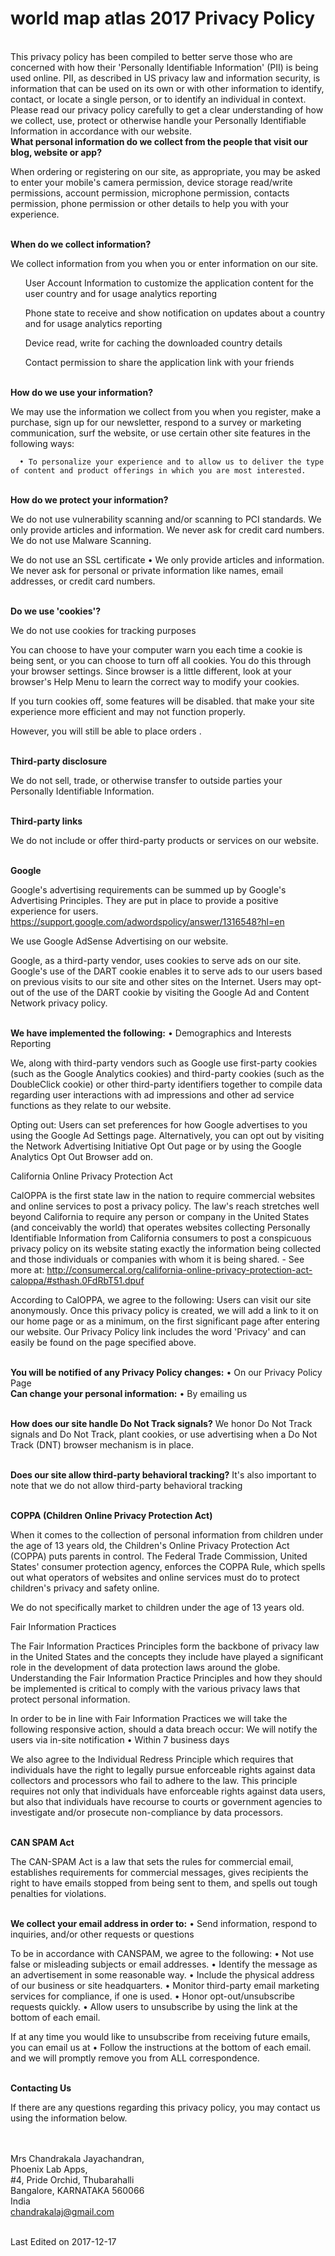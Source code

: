 <h1>world map atlas 2017 Privacy Policy</h1>
<br>
This privacy policy has been compiled to better serve those who are concerned with how their 'Personally Identifiable Information' (PII) is being used online. PII, as described in US privacy law and information security, is information that can be used on its own or with other information to identify, contact, or locate a single person, or to identify an individual in context. Please read our privacy policy carefully to get a clear understanding of how we collect, use, protect or otherwise handle your Personally Identifiable Information in accordance with our website.

<br>
<b>What personal information do we collect from the people that visit our blog, website or app?</b>

When ordering or registering on our site, as appropriate, you may be asked to enter your mobile's camera permission, device storage read/write permissions, account permission, microphone permission, contacts permission, phone permission or other details to help you with your experience.

<br>
<b>When do we collect information?</b>

We collect information from you when you or enter information on our site.

<ul>User Account Information to customize the application content for the user country and for usage analytics reporting</ul>

<ul>Phone state to receive and show notification on updates about a country and for usage analytics reporting</ul>

<ul>Device read, write for caching the downloaded country details</ul>

<ul>Contact permission to share the application link with your friends</ul>



<br><b>How do we use your information?</b>

We may use the information we collect from you when you register, make a purchase, sign up for our newsletter, respond to a survey or marketing communication, surf the website, or use certain other site features in the following ways:

      • To personalize your experience and to allow us to deliver the type of content and product offerings in which you are most interested.

<br><b>How do we protect your information?</b>

We do not use vulnerability scanning and/or scanning to PCI standards.
We only provide articles and information. We never ask for credit card numbers.
We do not use Malware Scanning.

We do not use an SSL certificate
      • We only provide articles and information. We never ask for personal or private information like names, email addresses, or credit card numbers.

<br><b>Do we use 'cookies'?</b>

We do not use cookies for tracking purposes

You can choose to have your computer warn you each time a cookie is being sent, or you can choose to turn off all cookies. You do this through your browser settings. Since browser is a little different, look at your browser's Help Menu to learn the correct way to modify your cookies.

If you turn cookies off, some features will be disabled. that make your site experience more efficient and may not function properly.

However, you will still be able to place orders .


<br><b>Third-party disclosure</b>

We do not sell, trade, or otherwise transfer to outside parties your Personally Identifiable Information.

<br><b>Third-party links</b>

We do not include or offer third-party products or services on our website.

<br><b>Google</b>

Google's advertising requirements can be summed up by Google's Advertising Principles. They are put in place to provide a positive experience for users. https://support.google.com/adwordspolicy/answer/1316548?hl=en 

We use Google AdSense Advertising on our website.

Google, as a third-party vendor, uses cookies to serve ads on our site. Google's use of the DART cookie enables it to serve ads to our users based on previous visits to our site and other sites on the Internet. Users may opt-out of the use of the DART cookie by visiting the Google Ad and Content Network privacy policy.

<br><b>We have implemented the following:</b>
      • Demographics and Interests Reporting

We, along with third-party vendors such as Google use first-party cookies (such as the Google Analytics cookies) and third-party cookies (such as the DoubleClick cookie) or other third-party identifiers together to compile data regarding user interactions with ad impressions and other ad service functions as they relate to our website.

Opting out:
Users can set preferences for how Google advertises to you using the Google Ad Settings page. Alternatively, you can opt out by visiting the Network Advertising Initiative Opt Out page or by using the Google Analytics Opt Out Browser add on.

California Online Privacy Protection Act

CalOPPA is the first state law in the nation to require commercial websites and online services to post a privacy policy. The law's reach stretches well beyond California to require any person or company in the United States (and conceivably the world) that operates websites collecting Personally Identifiable Information from California consumers to post a conspicuous privacy policy on its website stating exactly the information being collected and those individuals or companies with whom it is being shared. - See more at: http://consumercal.org/california-online-privacy-protection-act-caloppa/#sthash.0FdRbT51.dpuf

According to CalOPPA, we agree to the following:
Users can visit our site anonymously.
Once this privacy policy is created, we will add a link to it on our home page or as a minimum, on the first significant page after entering our website.
Our Privacy Policy link includes the word 'Privacy' and can easily be found on the page specified above.

<br><b>You will be notified of any Privacy Policy changes:</b>
      • On our Privacy Policy Page
<br><b>Can change your personal information:</b>
      • By emailing us

<br><b>How does our site handle Do Not Track signals?</b>
We honor Do Not Track signals and Do Not Track, plant cookies, or use advertising when a Do Not Track (DNT) browser mechanism is in place.

<br><b>Does our site allow third-party behavioral tracking?</b>
It's also important to note that we do not allow third-party behavioral tracking

<br><b>COPPA (Children Online Privacy Protection Act)</b>

When it comes to the collection of personal information from children under the age of 13 years old, the Children's Online Privacy Protection Act (COPPA) puts parents in control. The Federal Trade Commission, United States' consumer protection agency, enforces the COPPA Rule, which spells out what operators of websites and online services must do to protect children's privacy and safety online.

We do not specifically market to children under the age of 13 years old.

Fair Information Practices

The Fair Information Practices Principles form the backbone of privacy law in the United States and the concepts they include have played a significant role in the development of data protection laws around the globe. Understanding the Fair Information Practice Principles and how they should be implemented is critical to comply with the various privacy laws that protect personal information.

In order to be in line with Fair Information Practices we will take the following responsive action, should a data breach occur:
We will notify the users via in-site notification
      • Within 7 business days

We also agree to the Individual Redress Principle which requires that individuals have the right to legally pursue enforceable rights against data collectors and processors who fail to adhere to the law. This principle requires not only that individuals have enforceable rights against data users, but also that individuals have recourse to courts or government agencies to investigate and/or prosecute non-compliance by data processors.

<br><b>CAN SPAM Act</b>

The CAN-SPAM Act is a law that sets the rules for commercial email, establishes requirements for commercial messages, gives recipients the right to have emails stopped from being sent to them, and spells out tough penalties for violations.

<br><b>We collect your email address in order to:</b>
      • Send information, respond to inquiries, and/or other requests or questions

To be in accordance with CANSPAM, we agree to the following:
      • Not use false or misleading subjects or email addresses.
      • Identify the message as an advertisement in some reasonable way.
      • Include the physical address of our business or site headquarters.
      • Monitor third-party email marketing services for compliance, if one is used.
      • Honor opt-out/unsubscribe requests quickly.
      • Allow users to unsubscribe by using the link at the bottom of each email.

If at any time you would like to unsubscribe from receiving future emails, you can email us at
      • Follow the instructions at the bottom of each email.
and we will promptly remove you from ALL correspondence.


<br><b>Contacting Us</b>

If there are any questions regarding this privacy policy, you may contact us using the information below.

<br><br>Mrs Chandrakala Jayachandran,
<br>Phoenix Lab Apps,
<br>#4, Pride Orchid, Thubarahalli
<br>Bangalore, KARNATAKA 560066
<br>India
<br>chandrakalaj@gmail.com

<br>Last Edited on 2017-12-17
